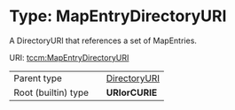 
# Type: MapEntryDirectoryURI


A DirectoryURI that references a set of MapEntries.

URI: [tccm:MapEntryDirectoryURI](https://hotecosystem.org/tccm/MapEntryDirectoryURI)

|  |  |  |
| --- | --- | --- |
| Parent type | | [DirectoryURI](types/DirectoryURI.md) |
| Root (builtin) type | | **URIorCURIE** |
